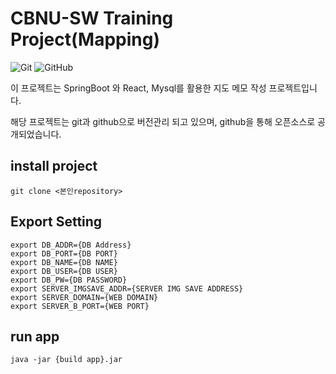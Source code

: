 # CBNU-SW Training Project(Mapping)

![Git](https://img.shields.io/badge/git-%23F05033.svg?style=for-the-badge&logo=git&logoColor=white)
![GitHub](https://img.shields.io/badge/github-%23121011.svg?style=for-the-badge&logo=github&logoColor=white)


이 프로젝트는 SpringBoot 와 React, Mysql를 활용한 지도 메모 작성 프로젝트입니다.

해당 프로젝트는 git과 github으로 버전관리 되고 있으며, github을 통해 오픈소스로 공개되었습니다.

## install project
    git clone <본인repository>

## Export Setting
    export DB_ADDR={DB Address}
    export DB_PORT={DB PORT}
    export DB_NAME={DB NAME}
    export DB_USER={DB USER}
    export DB_PW={DB PASSWORD}
    export SERVER_IMGSAVE_ADDR={SERVER IMG SAVE ADDRESS}
    export SERVER_DOMAIN={WEB DOMAIN}
    export SERVER_B_PORT={WEB PORT}

## run app
    java -jar {build app}.jar
